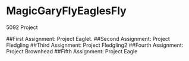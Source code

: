 # MagicGaryFlyEaglesFly

5092 Project

##First Assignment: Project Eaglet.
##Second Assignment: Project Fledgling
##Third Assignment: Project Fledgling2
##Fourth Assignment: Project Brownhead
##Fifth Assignment: Project Eagle

